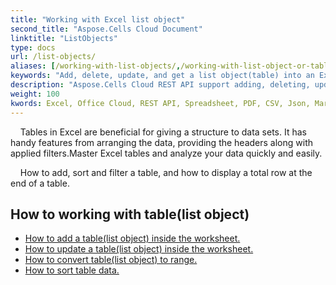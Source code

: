 ```yaml
---
title: "Working with Excel list object"
second_title: "Aspose.Cells Cloud Document"
linktitle: "ListObjects"
type: docs
url: /list-objects/
aliases: [/working-with-list-objects/,/working-with-list-object-or-table/]
keywords: "Add, delete, update, and get a list object(table) into an Excel worksheet."
description: "Aspose.Cells Cloud REST API support adding, deleting, updating and getting a list object(table) into an Excel worksheet. SDK support kinds of development languages. They include Android, C#, Go, Java, NodeJS, Perl, PHP, Python, Ruby, and swift."
weight: 100
kwords: Excel, Office Cloud, REST API, Spreadsheet, PDF, CSV, Json, Markdwon, ListObjects
---
```


&nbsp;&nbsp;&nbsp;&nbsp;Tables in Excel are beneficial for giving a structure to data sets. It has handy features from arranging the data, providing the headers along with applied filters.Master Excel tables and analyze your data quickly and easily.

&nbsp;&nbsp;&nbsp;&nbsp;How to add, sort and filter a table, and how to display a total row at the end of a table.

## How to working with table(list object)
  
- [How to add a  table(list object) inside the worksheet.](/cells/add-a-list-object-or-table-inside-the-worksheet/)
- [How to update a table(list object) inside the worksheet.](/cells/update-a-list-object-or-table-inside-the-worksheet/)
- [How to convert table(list object) to range.](/cells/convert-list-object-or-table-to-range/)
- [How to sort table data.](/cells/sort-table-data/)
